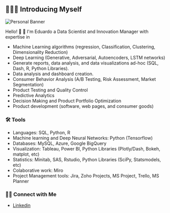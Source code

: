 ## 🙋🏻‍♀️ Introducing Myself

![Personal Banner](https://github.com/Salvatore-Rocha/private_salvatore/blob/main/Images/HeaderGTHB.png)

Hello! 
🔬 🔭 I'm Eduardo a Data Scientist and Innovation Manager with expertise in 

- Machine Learning algorithms (regression, Classification, Clustering, Dimensionality Reduction)
- Deep Learning (Generative, Adversarial, Autoencoders, LSTM networks) 
- Generate reports, data analysis, and data visualizations ad-hoc (SQL, Dash, R, Python Libraries).
- Data analysis and dashboard creation.
- Consumer Behavior Analysis (A/B Testing, Risk Assessment, Market Segmentation)
- Product Testing and Quality Control
- Predictive Analytics
- Decision Making and Product Portfolio Optimization
- Product development (software, web pages, and consumer goods)

### 🛠️ Tools

- Languages: SQL, Python, R
- Machine learning and Deep Neural Networks: Python (Tensorflow)
- Databases: MySQL, Azure, Google BigQuery
- Visualization: Tableau, Power BI, Python Libraries (Plotly/Dash, Bokeh, matplot, etc)
- Statistics: Minitab, SAS, Rstudio, Python Libraries (SciPy, Statsmodels, etc)
- Colaborative work: Miro
- Project Management tools: Jira, Zoho Projects, MS Project, Trello, MS Planner  

### 👋🏻 Connect with Me

- [Linkedin](https://www.linkedin.com/in/salvador-rocha/)
